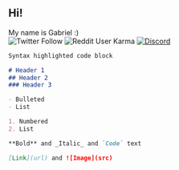## Hi!
My name is Gabriel :) <br>
<img alt="Twitter Follow" src="https://img.shields.io/twitter/follow/TheGemDev?color=%2308A0E9&label=Follow&logo=twitter&logoColor=%2308A0E9&style=for-the-badge">
<img alt="Reddit User Karma" src="https://img.shields.io/reddit/user-karma/combined/The_Gem_Dev?label=Reddit&style=social">
<a href="https://discord.gg/bTdu5sr">
<img alt="Discord" src="https://img.shields.io/discord/712570994690359297?label=Discord&logo=discord&style=flat-square">
</a>


```markdown
Syntax highlighted code block

# Header 1
## Header 2
### Header 3

- Bulleted
- List

1. Numbered
2. List

**Bold** and _Italic_ and `Code` text

[Link](url) and ![Image](src)
```


